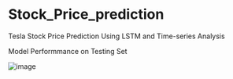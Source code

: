# Stock_Price_prediction
 Tesla Stock Price Prediction  Using LSTM and Time-series Analysis
 
 Model Performmance on Testing Set
 
 
 
 
 ![image](https://user-images.githubusercontent.com/64827508/122863079-6a6cfe80-d2df-11eb-8bae-64016d5a7907.png)

